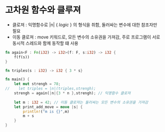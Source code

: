 # 고차원 함수와 클루져

- 클로져 : 익명함수로 |n| { *logic* } 의 형식을 취함, 둘러싸는 변수에 대한 참조자만 필요
- 이동 클로져 : move 키워드로, 모든 변수의 소유권을 가져감, 주로 프로그램이 서로 동시적 스레드와 함께 동작할 떄 사용

```rust
fn again<F : Fn(i32) -> i32>(f: F, s:i32) -> i32 {
    f(f(s))
}

fn triples(s : i32) -> i32 { 3 * s}

fn main() {
    let mut strengh = 78;
//    let triples = |n|(triples,strengh);
    strengh = again(|n|{3 * n },strengh); // 익명함수 클로져
    
    let m : i32 = 42; // 이동 클로져는 둘러싸는 모든 변수의 소유권을 가져감
    let print_add_move = move |s| {
        println!("m is {}",m)
        m + s
    }
}
```